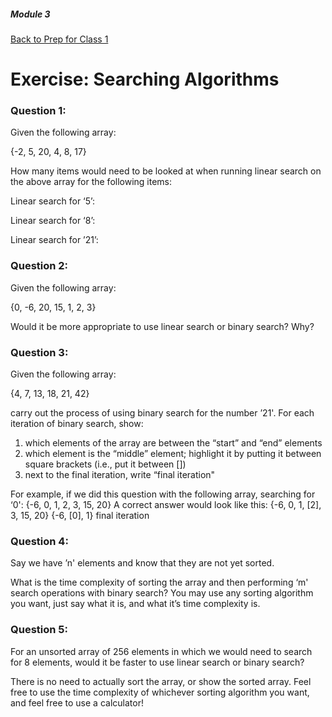 ##### Module 3
[Back to Prep for Class 1](../../class1-prep)
# Exercise: Searching Algorithms

### Question 1:
Given the following array:

{-2, 5, 20, 4, 8, 17}

How many items would need to be looked at when running linear search on the above array for the following items:

Linear search for ‘5’:

Linear search for ‘8’:

Linear search for ’21’:

### Question 2:

Given the following array:

{0, -6, 20, 15, 1, 2, 3}

Would it be more appropriate to use linear search or binary search? Why?

### Question 3:
Given the following array:

{4, 7, 13, 18, 21, 42}

carry out the process of using binary search for the number ’21'.  For each iteration of binary search, show:
1) which elements of the array are between the “start” and “end” elements
2) which element is the “middle” element; highlight it by putting it between square brackets (i.e., put it between [])
3) next to the final iteration, write “final iteration"

For example, if we did this question with the following array, searching for ‘0':
{-6, 0, 1, 2, 3, 15, 20}
A correct answer would look like this:
{-6, 0, 1, [2], 3, 15, 20}
{-6, [0], 1} final iteration

### Question 4:

Say we have ’n' elements and know that they are not yet sorted.

What is the time complexity of sorting the array and then performing ‘m' search operations with binary search?  You may use any sorting algorithm you want, just say what it is, and what it’s time complexity is.

### Question 5:

For an unsorted array of 256 elements in which we would need to search for 8 elements, would it be faster to use linear search or binary search?

There is no need to actually sort the array, or show the sorted array. Feel free to use the time complexity of whichever sorting algorithm you want, and feel free to use a calculator!
